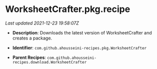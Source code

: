 # WorksheetCrafter.pkg.recipe

_Last updated 2021-12-23 19:58:07Z_

- **Description**: Downloads the latest version of WorksheetCrafter and creates a package.

- **Identifier**: `com.github.ahousseini-recipes.pkg.WorksheetCrafter`

- **Parent Recipes**: `com.github.ahousseini-recipes.download.WorksheetCrafter`